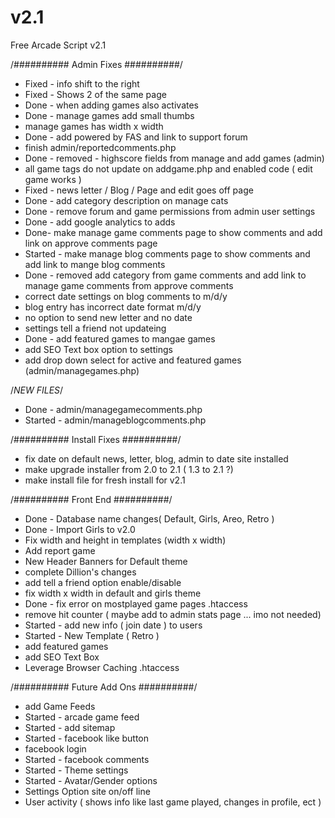 v2.1
====

Free Arcade Script v2.1

/########## Admin Fixes ##########/
- Fixed - info shift to the right
- Fixed - Shows 2 of the same page
- Done - when adding games also activates
- Done - manage games add small thumbs
- manage games has width x width
- Done - add powered by FAS and link to support forum
- finish admin/reportedcomments.php 
- Done - removed - highscore fields from manage and add games (admin)
- all game tags do not update on addgame.php and enabled code ( edit game works )
- Fixed - news letter / Blog / Page and edit goes off page
- Done - add category description on manage cats
- Done - remove forum and game permissions from admin user settings
- Done - add google analytics to adds
- Done- make manage game comments page to show comments and add link on approve comments page
- Started - make manage blog comments page to show comments and add link to mange blog comments
- Done - removed add category from game comments and add link to manage game comments from approve comments
- correct date settings on blog comments to m/d/y
- blog entry has incorrect date format m/d/y
- no option to send new letter and no date
- settings tell a friend not updateing
- Done - add featured games to mangae games
- add SEO Text box option to settings
- add drop down select for active and featured games (admin/managegames.php)

/*NEW FILES*/
- Done - admin/managegamecomments.php
- Started - admin/manageblogcomments.php

/########## Install Fixes ##########/
- fix date on default news, letter, blog, admin to date site installed
- make upgrade installer from 2.0 to 2.1 ( 1.3 to 2.1 ?)
- make install file for fresh install for v2.1

/########## Front End ##########/
- Done - Database name changes( Default, Girls, Areo, Retro )
- Done - Import Girls to v2.0
- Fix width and height in templates (width x width)
- Add report game
- New Header Banners for Default theme
- complete Dillion's changes
- add tell a friend option enable/disable 
- fix width x width in default and girls theme
- Done - fix error on mostplayed game pages .htaccess
- remove hit counter ( maybe add to admin stats page ... imo not needed)
- Started - add new info ( join date ) to users
- Started - New Template ( Retro )
- add featured games 
- add SEO Text Box
- Leverage Browser Caching .htaccess

/########## Future Add Ons ##########/
- add Game Feeds
- Started - arcade game feed
- Started - add sitemap
- Started - facebook like button
- facebook login
- Started - facebook comments
- Started - Theme settings
- Started - Avatar/Gender options
- Settings Option site on/off line
- User activity ( shows info like last game played, changes in profile, ect )
